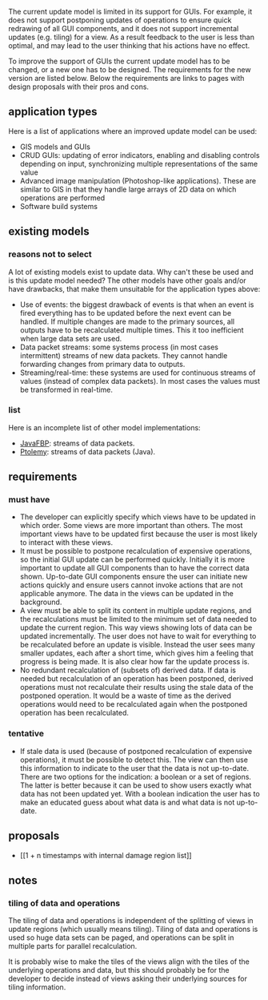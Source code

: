 The current update model is limited in its support for GUIs. For example, it does not support postponing updates of operations to ensure quick redrawing of all GUI components, and it does not support incremental updates (e.g. tiling) for a view. As a result feedback to the user is less than optimal, and may lead to the user thinking that his actions have no effect.

To improve the support of GUIs the current update model has to be changed, or a new one has to be designed. The requirements for the new version are listed below. Below the requirements are links to pages with design proposals with their pros and cons.

## application types

Here is a list of applications where an improved update model can be used:
- GIS models and GUIs
- CRUD GUIs: updating of error indicators, enabling and disabling controls depending on input, synchronizing multiple representations of the same value
- Advanced image manipulation (Photoshop-like applications). These are similar to GIS in that they handle large arrays of 2D data on which operations are performed
- Software build systems

## existing models

### reasons not to select

A lot of existing models exist to update data. Why can't these be used and is this update model needed? The other models have other goals and/or have drawbacks, that make them unsuitable for the application types above:

- Use of events: the biggest drawback of events is that when an event is fired everything has to be updated before the next event can be handled. If multiple changes are made to the primary sources, all outputs have to be recalculated multiple times. This it too inefficient when large data sets are used.
- Data packet streams: some systems process (in most cases intermittent) streams of new data packets. They cannot handle forwarding changes from primary data to outputs.
- Streaming/real-time: these systems are used for continuous streams of values (instead of complex data packets). In most cases the values must be transformed in real-time.

### list

Here is an incomplete list of other model implementations:

- [JavaFBP](http://www.jpaulmorrison.com/fbp/#JavaFBP): streams of data packets.
- [Ptolemy](http://ptolemy.eecs.berkeley.edu/): streams of data packets (Java).

## requirements

### must have

- The developer can explicitly specify which views have to be updated in which order. Some views are more important than others. The most important views have to be updated first because the user is most likely to interact with these views.
- It must be possible to postpone recalculation of expensive operations, so the initial GUI update can be performed quickly. Initially it is more important to update all GUI components than to have the correct data shown. Up-to-date GUI components ensure the user can initiate new actions quickly and ensure users cannot invoke actions that are not applicable anymore. The data in the views can be updated in the background.
- A view must be able to split its content in multiple update regions, and the recalculations must be limited to the minimum set of data needed to update the current region. This way views showing lots of data can be updated incrementally. The user does not have to wait for everything to be recalculated before an update is visible. Instead the user sees many smaller updates, each after a short time, which gives him a feeling that progress is being made. It is also clear how far the update process is.
- No redundant recalculation of (subsets of) derived data. If data is needed but recalculation of an operation has been postponed, derived operations must not recalculate their results using the stale data of the postponed operation. It would be a waste of time as the derived operations would need to be recalculated again when the postponed operation has been recalculated.

### tentative

- If stale data is used (because of postponed recalculation of expensive operations), it must be possible to detect this. The view can then use this information to indicate to the user that the data is not up-to-date. There are two options for the indication: a boolean or a set of regions. The latter is better because it can be used to show users exactly what data has not been updated yet. With a boolean indication the user has to make an educated guess about what data is and what data is not up-to-date.

## proposals

- [[1 + n timestamps with internal damage region list]]

## notes

### tiling of data and operations

The tiling of data and operations is independent of the splitting of views in update regions (which usually means tiling). Tiling of data and operations is used so huge data sets can be paged, and operations can be split in multiple parts for parallel recalculation.

It is probably wise to make the tiles of the views align with the tiles of the underlying operations and data, but this should probably be for the developer to decide instead of views asking their underlying sources for tiling information.